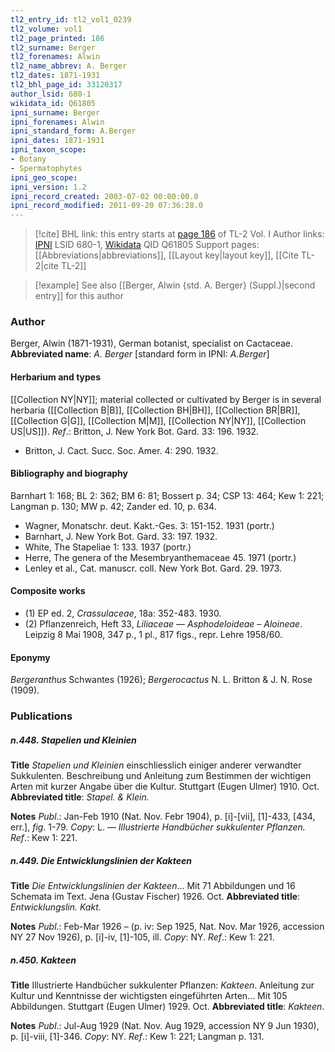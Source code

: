 ```yaml
---
tl2_entry_id: tl2_vol1_0239
tl2_volume: vol1
tl2_page_printed: 186
tl2_surname: Berger
tl2_forenames: Alwin
tl2_name_abbrev: A. Berger
tl2_dates: 1871-1931
tl2_bhl_page_id: 33120317
author_lsid: 680-1
wikidata_id: Q61805
ipni_surname: Berger
ipni_forenames: Alwin
ipni_standard_form: A.Berger
ipni_dates: 1871-1931
ipni_taxon_scope: 
- Botany
- Spermatophytes
ipni_geo_scope: 
ipni_version: 1.2
ipni_record_created: 2003-07-02 00:00:00.0
ipni_record_modified: 2011-09-20 07:36:28.0
---
```


> [!cite] BHL link: this entry starts at [page 186](https://www.biodiversitylibrary.org/page/33120317) of TL-2 Vol. I
> Author links: [IPNI](https://www.ipni.org/a/680-1) LSID 680-1, [Wikidata](https://www.wikidata.org/wiki/Q61805) QID Q61805
> Support pages: [[Abbreviations|abbreviations]], [[Layout key|layout key]], [[Cite TL-2|cite TL-2]]

> [!example] See also [[Berger, Alwin {std. A. Berger} (Suppl.)|second entry]] for this author

### Author

Berger, Alwin (1871-1931), German botanist, specialist on Cactaceae. 
**Abbreviated name**: *A. Berger* \[standard form in IPNI: *A.Berger*\]

#### Herbarium and types

[[Collection NY|NY]]; material collected or cultivated by Berger is in several herbaria ([[Collection B|B]], [[Collection BH|BH]], [[Collection BR|BR]], [[Collection G|G]], [[Collection M|M]], [[Collection NY|NY]], [[Collection US|US]]).
*Ref*.: Britton, J. New York Bot. Gard. 33: 196. 1932.
- Britton, J. Cact. Succ. Soc. Amer. 4: 290. 1932.

#### Bibliography and biography

Barnhart 1: 168; BL 2: 362; BM 6: 81; Bossert p. 34; CSP 13: 464; Kew 1: 221; Langman p. 130; MW p. 42; Zander ed. 10, p. 634.
- Wagner, Monatschr. deut. Kakt.-Ges. 3: 151-152. 1931 (portr.)
- Barnhart, J. New York Bot. Gard. 33: 197. 1932.
- White, The Stapeliae 1: 133. 1937 (portr.)
- Herre, The genera of the Mesembryanthemaceae 45. 1971 (portr.)
- Lenley et al., Cat. manuscr. coll. New York Bot. Gard. 29. 1973.

#### Composite works

- (1) EP ed. 2, *Crassulaceae*, 18a: 352-483. 1930. 
- (2) Pflanzenreich, Heft 33, *Liliaceae — Asphodeloideae – Aloineae*. Leipzig 8 Mai 1908, 347 p., 1 pl., 817 figs., repr. Lehre 1958/60.

#### Eponymy

*Bergeranthus* Schwantes (1926); *Bergerocactus* N. L. Britton & J. N. Rose (1909).

### Publications

##### n.448. Stapelien und Kleinien

**Title**
*Stapelien und Kleinien* einschliesslich einiger anderer verwandter Sukkulenten. Beschreibung und Anleitung zum Bestimmen der wichtigen Arten mit kurzer Angabe über die Kultur. Stuttgart (Eugen Ulmer) 1910. Oct.
**Abbreviated title**: *Stapel. & Klein.*

**Notes**
*Publ*.: Jan-Feb 1910 (Nat. Nov. Febr 1904), p. \[i\]-\[vii\], \[1\]-433, \[434, err.\], *fig*. 1-79.
*Copy*: L. — *Illustrierte Handbücher sukkulenter Pflanzen.
Ref*.: Kew 1: 221.

##### n.449. Die Entwicklungslinien der Kakteen

**Title**
*Die Entwicklungslinien der Kakteen*... Mit 71 Abbildungen und 16 Schemata im Text. Jena (Gustav Fischer) 1926. Oct.
**Abbreviated title**: *Entwicklungslin. Kakt.*

**Notes**
*Publ*.: Feb-Mar 1926 – (p. iv: Sep 1925, Nat. Nov. Mar 1926, accession NY 27 Nov 1926), p. \[i\]-iv, \[1\]-105, ill. *Copy*: NY.
*Ref*.: Kew 1: 221.

##### n.450. Kakteen

**Title**
Illustrierte Handbücher sukkulenter Pflanzen: *Kakteen*. Anleitung zur Kultur und Kenntnisse der wichtigsten eingeführten Arten... Mit 105 Abbildungen. Stuttgart (Eugen Ulmer) 1929. Oct.
**Abbreviated title**: *Kakteen*.

**Notes**
*Publ*.: Jul-Aug 1929 (Nat. Nov. Aug 1929, accession NY 9 Jun 1930), p. \[i\]-viii, \[1\]-346.
*Copy*: NY.
*Ref*.: Kew 1: 221; Langman p. 131.

